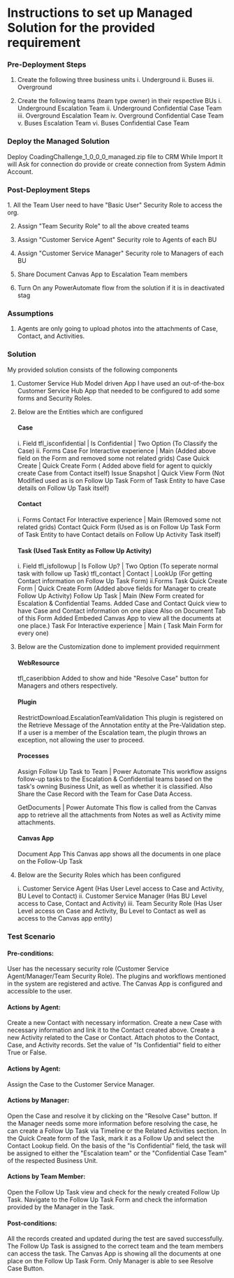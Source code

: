 # Instructions to set up Managed Solution for the provided requirement
<h3>Pre-Deployment Steps</h3>

1. Create the following three business units
	i.   Underground
	ii.  Buses
	iii. Overground
	
2. Create the following teams (team type owner) in their respective BUs
	i.   Underground Escalation Team
	ii.  Underground Confidential Case Team
	iii. Overground Escalation Team
	iv.  Overground Confidential Case Team
	v.   Buses Escalation Team
	vi.  Buses Confidential Case Team
  
<h3>Deploy the Managed Solution</h3>
Deploy CoadingChallenge_1_0_0_0_managed.zip file to CRM
While Import It will Ask for connection do provide or create connection from System Admin Account.


<h3>Post-Deployment Steps</h3>
1. All the Team User need to have "Basic User" Security Role to access the org.

2. Assign "Team Security Role" to all the above created teams

3. Assign "Customer Service Agent" Security role to Agents of each BU

4. Assign "Customer Service Manager" Security role to Managers of each BU

5. Share Document Canvas App to Escalation Team members

6. Turn On any PowerAutomate flow from the solution if it is in deactivated stag

<h3>Assumptions</h3>

1. Agents are only going to upload photos into the attachments of Case, Contact, and Activities.

<h3>Solution</h3>

My provided solution consists of the following components

1. Customer Service Hub Model driven App
	I have used an out-of-the-box Customer Service Hub App that needed to be configured to add some forms and Security Roles.
2. Below are the Entities which are configured
	<h4>Case</h4>
		i.  Field
			 tfl_isconfidential | Is Confidential | Two Option   (To Classify the Case)
		ii. Forms
			Case For Interactive experience | Main (Added above field on the Form and removed some not related grids)
			Case Quick Create | Quick Create Form ( Added above field for agent to quickly create Case from Contact itself)
			Issue Snapshot | Quick View Form (Not Modified used as is on Follow Up Task Form of Task Entity to have Case details on Follow Up Task itself)
	<h4>Contact</h4>
		i. Forms
			Contact For Interactive experience | Main (Removed some not related grids)
			Contact Quick Form (Used as is on Follow Up Task Form of Task Entity to have Contact details on Follow Up Activity Task itself)
	
	<h4>Task (Used Task Entity as Follow Up Activity)</h4>
		i. Field
			tfl_isfollowup |  Is Follow Up? | Two Option  (To seperate normal task with follow up Task)
			tfl_contact    | Contact		| LookUp	  (For getting Contact information on Follow Up Task Form)
		ii.Forms
			Task Quick Create Form | Quick Create Form (Added above fields for Manager to create Follow Up Activity)
			Follow Up Task | Main 
			(New Form created for Escalation & Confidential Teams. Added Case and Contact Quick view to have Case and Contact information on one place
			Also on Document Tab of this Form Added Embeded Canvas App to view all the documents at one place.)
			Task For Interactive experience | Main ( Task Main Form for every one)
			
3. Below are the Customization done to implement provided requirnment
	
	<h4>WebResource</h4>
	tfl_caseribbion 
		Added to show and hide "Resolve Case" button for Managers and others respectively.
	
	<h4>Plugin</h4>
	RestrictDownload.EscalationTeamValidation
		This plugin is registered on the Retrieve Message of the Annotation entity at the Pre-Validation step. 
		If a user is a member of the Escalation team, the plugin throws an exception, not allowing the user to proceed. 
	
	<h4>Processes</h4>
	Assign Follow Up Task to Team | Power Automate
		This workflow assigns follow-up tasks to the Escalation & Confidential teams based on the task's owning Business Unit, as well as whether it is classified. Also Share the Case Record with the Team for Case Data Access. 
		
	GetDocuments | Power Automate
		This flow is called from the Canvas app to retrieve all the attachments from Notes as well as Activity mime attachments.
	
	<h4>Canvas App</h4>
	Document App
		This Canvas app shows all the documents in one place on the Follow-Up Task 
		
4. Below are the Security Roles which has been configured

	i.   Customer Service Agent (Has User Level access to Case and Activity, BU Level to Contact)
	ii.  Customer Service Manager (Has BU Level access to Case, Contact and Activity)
	iii. Team Security Role (Has User Level access on Case and Activity, Bu Level to Contact as well as access to the Canvas app entity)

<h3>Test Scenario </h3>


<h4>Pre-conditions:</h4>

User has the necessary security role (Customer Service Agent/Manager/Team Security Role).
The plugins and workflows mentioned in the system are registered and active.
The Canvas App is configured and accessible to the user.
<h4>Actions by Agent:</h4>

Create a new Contact with necessary information.
Create a new Case with necessary information and link it to the Contact created above.
Create a new Activity related to the Case or Contact.
Attach photos to the Contact, Case, and Activity records.
Set the value of "Is Confidential" field to either True or False.
<h4>Actions by Agent:</h4>

Assign the Case to the Customer Service Manager.
<h4>Actions by Manager:</h4>

Open the Case and resolve it by clicking on the "Resolve Case" button.
If the Manager needs some more information before resolving the case, he can create a Follow Up Task via Timeline or the Related Activities section.
In the Quick Create form of the Task, mark it as a Follow Up and select the Contact Lookup field.
On the basis of the "Is Confidential" field, the task will be assigned to either the "Escalation team" or the "Confidential Case Team" of the respected Business Unit.
<h4>Actions by Team Member:</h4>

Open the Follow Up Task view and check for the newly created Follow Up Task.
Navigate to the Follow Up Task Form and check the information provided by the Manager in the Task.
<h4>Post-conditions:</h4>

All the records created and updated during the test are saved successfully.
The Follow Up Task is assigned to the correct team and the team members can access the task.
The Canvas App is showing all the documents at one place on the Follow Up Task Form.
Only Manager is able to see Resolve Case Button.
